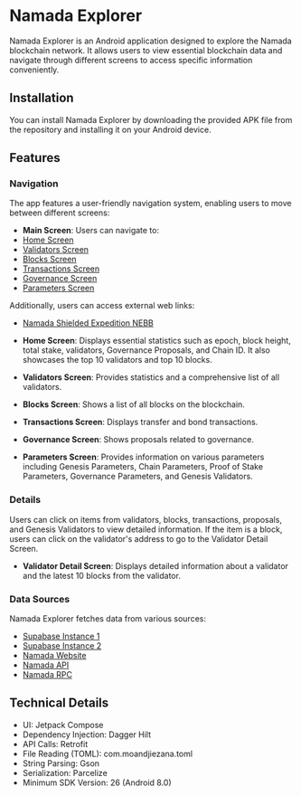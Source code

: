 # Namada Explorer

Namada Explorer is an Android application designed to explore the Namada blockchain network. It allows users to view essential blockchain data and navigate through different screens to access specific information conveniently.

## Installation

You can install Namada Explorer by downloading the provided APK file from the repository and installing it on your Android device.

## Features

### Navigation

The app features a user-friendly navigation system, enabling users to move between different screens:

- **Main Screen**: Users can navigate to:
 - [Home Screen](#home-screen)
 - [Validators Screen](#validators-screen)
 - [Blocks Screen](#blocks-screen)
 - [Transactions Screen](#transactions-screen)
 - [Governance Screen](#governance-screen)
 - [Parameters Screen](#parameters-screen)
  
Additionally, users can access external web links:
  - [Namada Shielded Expedition NEBB](https://namada.net/shielded-expedition)

- **Home Screen**: Displays essential statistics such as epoch, block height, total stake, validators, Governance Proposals, and Chain ID. It also showcases the top 10 validators and top 10 blocks.

- **Validators Screen**: Provides statistics and a comprehensive list of all validators.

- **Blocks Screen**: Shows a list of all blocks on the blockchain.

- **Transactions Screen**: Displays transfer and bond transactions.

- **Governance Screen**: Shows proposals related to governance.

- **Parameters Screen**: Provides information on various parameters including Genesis Parameters, Chain Parameters, Proof of Stake Parameters, Governance Parameters, and Genesis Validators.

### Details

Users can click on items from validators, blocks, transactions, proposals, and Genesis Validators to view detailed information. If the item is a block, users can click on the validator's address to go to the Validator Detail Screen.

- **Validator Detail Screen**: Displays detailed information about a validator and the latest 10 blocks from the validator.

### Data Sources

Namada Explorer fetches data from various sources:

- [Supabase Instance 1](https://aauxuambgprwlwvfpksz.supabase.co)
- [Supabase Instance 2](https://tgwsikrpibxhbmtgrhbo.supabase.co)
- [Namada Website](https://namada.info)
- [Namada API](https://it.api.namada.red)
- [Namada RPC](https://namada-rpc.hadesguard.tech)

## Technical Details

- UI: Jetpack Compose
- Dependency Injection: Dagger Hilt
- API Calls: Retrofit
- File Reading (TOML): com.moandjiezana.toml
- String Parsing: Gson
- Serialization: Parcelize
- Minimum SDK Version: 26 (Android 8.0)
